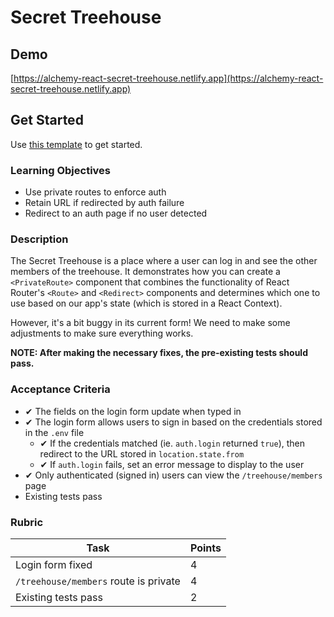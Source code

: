 # Secret Treehouse

## Demo

[https://alchemy-react-secret-treehouse.netlify.app](https://alchemy-react-secret-treehouse.netlify.app)

## Get Started

Use [this template](https://github.com/alchemycodelab/react-secret-treehouse) to get started.

### Learning Objectives

- Use private routes to enforce auth
- Retain URL if redirected by auth failure
- Redirect to an auth page if no user detected

### Description

The Secret Treehouse is a place where a user can log in and see the other members of the treehouse. It demonstrates how you can create a `<PrivateRoute>` component that combines the functionality of React Router's `<Route>` and `<Redirect>` components and determines which one to use based on our app's state (which is stored in a React Context).

However, it's a bit buggy in its current form! We need to make some adjustments to make sure everything works.

**NOTE: After making the necessary fixes, the pre-existing tests should pass.**

### Acceptance Criteria

- ✔ The fields on the login form update when typed in
- ✔ The login form allows users to sign in based on the credentials stored in the `.env` file
  - ✔ If the credentials matched (ie. `auth.login` returned `true`), then redirect to the URL stored in `location.state.from`
  - ✔ If `auth.login` fails, set an error message to display to the user
- ✔ Only authenticated (signed in) users can view the `/treehouse/members` page
- Existing tests pass

### Rubric

| Task                                  | Points |
| ------------------------------------- | ------ |
| Login form fixed                      | 4      |
| `/treehouse/members` route is private | 4      |
| Existing tests pass                   | 2      |

